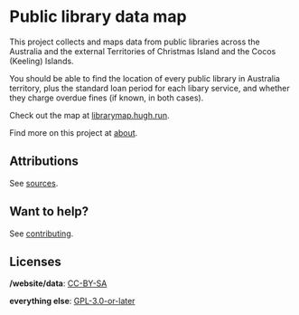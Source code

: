 # Public library data map

This project collects and maps data from public libraries across the Australia and the external Territories of Christmas Island and the Cocos (Keeling) Islands.

You should be able to find the location of every public library in Australia territory, plus the standard loan period for each libary service, and whether they charge overdue fines (if known, in both cases).

Check out the map at [librarymap.hugh.run](https://librarymap.hugh.run).

Find more on this project at [about](about.md).

## Attributions

See [sources](sources.md).

## Want to help?

See [contributing](contributing.md).

## Licenses

**/website/data**: [CC-BY-SA](https://creativecommons.org/licenses/by-sa/4.0/)

**everything else**: [GPL-3.0-or-later](https://www.gnu.org/licenses/gpl-3.0.txt)